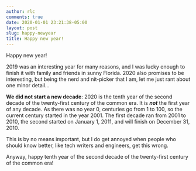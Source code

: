 ```yaml
---
author: rlc
comments: true
date: 2020-01-01 23:21:38-05:00
layout: post
slug: happy-newyear
title: Happy new year!
---
```

Happy new year!

2019 was an interesting year for many reasons, and I was lucky enough to finish it with family and friends in sunny Florida. 2020 also promises to be interesting, but being the nerd and nit-picker that I am, let me just rant about one minor detail...
<!--more-->
**We did not start a new decade**: 2020 is the tenth year of the second decade of the twenty-first century of the common era. It is ***not*** the first year of any decade. As there was no year 0, centuries go from 1 to 100, so the current century started in the year 2001. The first decade ran from 2001 to 2010, the second started on January 1, 2011, and will finish on December 31, 2010.

This is by no means important, but I do get annoyed when people who should know better, like tech writers and engineers, get this wrong.

Anyway, happy tenth year of the second decade of the twenty-first century of the common era!